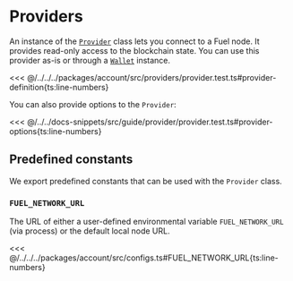 # Providers

An instance of the [`Provider`](../../api/Account/Provider.md) class lets you connect to a Fuel node. It provides read-only access to the blockchain state. You can use this provider as-is or through a [`Wallet`](../../api/Account/Wallet.md) instance.

<<< @/../../../packages/account/src/providers/provider.test.ts#provider-definition{ts:line-numbers}

You can also provide options to the `Provider`:

<<< @/../../docs-snippets/src/guide/provider/provider.test.ts#provider-options{ts:line-numbers}

## Predefined constants

We export predefined constants that can be used with the `Provider` class.

### `FUEL_NETWORK_URL`

The URL of either a user-defined environmental variable `FUEL_NETWORK_URL` (via process) or the default local node URL.

<<< @/../../../packages/account/src/configs.ts#FUEL_NETWORK_URL{ts:line-numbers}
